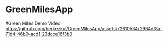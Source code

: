 # GreenMilesApp

#Green Miles Demo Video
https://github.com/berkezkul/GreenMilesApp/assets/72610534/2964df8a-71d4-46b0-acd1-23dcce16f3b0
